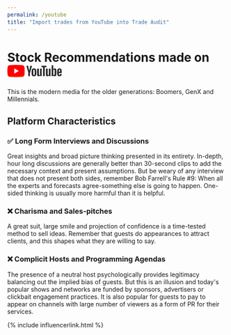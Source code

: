 ```yaml
---
permalink: /youtube
title: "Import trades from YouTube into Trade Audit"
---
```

<h1 class="display-5 fw-bold mb-4 mt-5 text-center">Stock Recommendations made on<br>
<img src="/assets/integrations/yt_logo_rgb_light.png" style="height:1em" alt="YouTube logo">
</h1>

<div class="text-center lead">
This is the modern media for the older generations: Boomers, GenX and Millennials.
</div>

<h2 class="display-6 fw-bold mb-4 mt-5 text-center">Platform Characteristics</h2>

<article class="facts">
    <section>
      <h3>✅ Long Form Interviews and Discussions</h3>
      <p>
        Great insights and broad picture thinking presented in its entirety. In-depth, hour long discussions are generally
better than 30-second clips to add the necessary context and present assumptions. But be weary of any interview that does not
present both sides, remember Bob Farrell's Rule #9: <span class="fst-italic">When all the experts and forecasts agree-something 
else is going to happen.</span> One-sided thinking is usually more harmful than it is helpful.
      </p>
    </section>
    <section>
      <h3>❌ Charisma and Sales-pitches</h3>
      <p>
        A great suit, large smile and projection of confidence is a time-tested method to sell ideas. Remember that guests
do appearances to attract clients, and this shapes what they are willing to say. 
      </p>
    </section>
    <section>
      <h3>❌ Complicit Hosts and Programming Agendas</h3>
      <p>
        The presence of a neutral host psychologically provides legitimacy balancing out the implied bias of guests. But this is an illusion
and today's popular shows and networks are funded by sponsors, advertisers or clickbait engagement practices. It is also popular for
guests to pay to appear on channels with large number of viewers as a form of PR for their services.
      </p>
    </section>
</article>

{% include influencerlink.html %}
